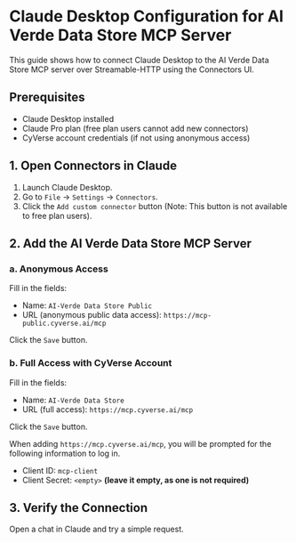 # Claude Desktop Configuration for AI Verde Data Store MCP Server

This guide shows how to connect Claude Desktop to the AI Verde Data Store MCP server over Streamable-HTTP using the Connectors UI.

## Prerequisites
- Claude Desktop installed
- Claude Pro plan (free plan users cannot add new connectors)
- CyVerse account credentials (if not using anonymous access)


## 1. Open Connectors in Claude

1. Launch Claude Desktop.
2. Go to `File` → `Settings` → `Connectors`.
3. Click the `Add custom connector` button (Note: This button is not available to free plan users).

## 2. Add the AI Verde Data Store MCP Server

### a. Anonymous Access

Fill in the fields:

- Name: `AI-Verde Data Store Public`
- URL (anonymous public data access): `https://mcp-public.cyverse.ai/mcp`

Click the `Save` button.

### b. Full Access with CyVerse Account

Fill in the fields:
- Name: `AI-Verde Data Store`
- URL (full access): `https://mcp.cyverse.ai/mcp`

Click the `Save` button.

When adding `https://mcp.cyverse.ai/mcp`, you will be prompted for the following information to log in.
- Client ID: `mcp-client`
- Client Secret: `<empty>` **(leave it empty, as one is not required)**


## 3. Verify the Connection

Open a chat in Claude and try a simple request.
